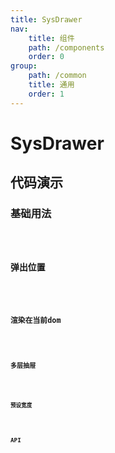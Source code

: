 ```yaml
---
title: SysDrawer
nav:
    title: 组件
    path: /components
    order: 0
group:
    path: /common
    title: 通用
    order: 1
---
```


# SysDrawer

## 代码演示


### 基础用法

<code src="./demo/base.tsx">

### 弹出位置
<code src="./demo/where.tsx">

### 渲染在当前dom
<code src="./demo/render-dom.tsx">

### 多层抽屉
<code src="./demo/more-level.tsx">

### 预设宽度
<code src="./demo/width.tsx">


## API

<API src="./SysDrawer.tsx" hideTitle export='[""]' ></API>